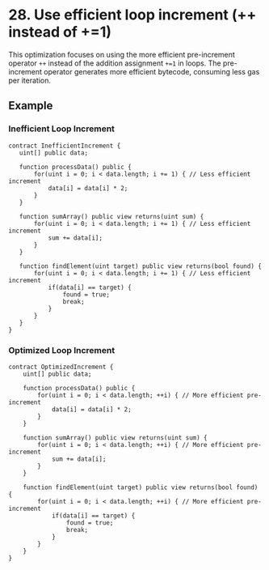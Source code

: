 # 28. Use efficient loop increment (++ instead of +=1)

This optimization focuses on using the more efficient pre-increment operator `++` instead of the addition assignment `+=1` in loops. The pre-increment operator generates more efficient bytecode, consuming less gas per iteration.

## Example

### Inefficient Loop Increment
```solidity
contract InefficientIncrement {
   uint[] public data;
   
   function processData() public {
       for(uint i = 0; i < data.length; i += 1) { // Less efficient increment
           data[i] = data[i] * 2;
       }
   }
   
   function sumArray() public view returns(uint sum) {
       for(uint i = 0; i < data.length; i += 1) { // Less efficient increment
           sum += data[i];
       }
   }
   
   function findElement(uint target) public view returns(bool found) {
       for(uint i = 0; i < data.length; i += 1) { // Less efficient increment
           if(data[i] == target) {
               found = true;
               break;
           }
       }
   }
}
```

### Optimized Loop Increment
```solidity
contract OptimizedIncrement {
    uint[] public data;
    
    function processData() public {
        for(uint i = 0; i < data.length; ++i) { // More efficient pre-increment
            data[i] = data[i] * 2;
        }
    }
    
    function sumArray() public view returns(uint sum) {
        for(uint i = 0; i < data.length; ++i) { // More efficient pre-increment
            sum += data[i];
        }
    }
    
    function findElement(uint target) public view returns(bool found) {
        for(uint i = 0; i < data.length; ++i) { // More efficient pre-increment
            if(data[i] == target) {
                found = true;
                break;
            }
        }
    }
}
```
